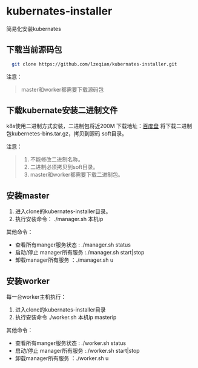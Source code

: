 # kubernates-installer
简易化安装kubernates
## 下载当前源码包
  ```bash
    git clone https://github.com/lzeqian/kubernates-installer.git
  ```
  注意：
  >master和worker都需要下载源码包
  
## 下载kubernate安装二进制文件
 k8s使用二进制方式安装，二进制包将近200M 下载地址：[百度盘](https://pan.baidu.com/s/11PVfCSjmIUKwftaQlQ3l1g)
  将下载二进制包kubernetes-bins.tar.gz，拷贝到源码 soft目录。

注意：
>1. 不能修改二进制名称。
>2. 二进制必须拷贝到soft目录。
>3. master和worker都需要下载二进制包。
 
## 安装master

1. 进入clone的kubernates-installer目录。
2. 执行安装命令： 
   ./manager.sh 本机ip
   
其他命令：
- 查看所有manger服务状态 : ./manager.sh status
- 启动/停止 manager所有服务 :./manager.sh start|stop
- 卸载manager所有服务   ：./manager.sh u
 

## 安装worker
每一台worker主机执行：
1. 进入clone的kubernates-installer目录
2. 执行安装命令 
   ./worker.sh 本机ip masterip
   
其他命令：
- 查看所有manger服务状态 : ./worker.sh status
- 启动/停止 manager所有服务 :./worker.sh start|stop
- 卸载manager所有服务   ：./worker.sh u
